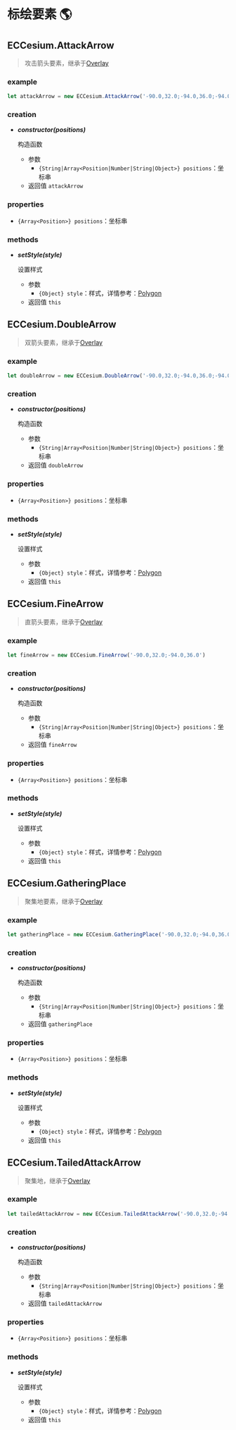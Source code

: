 # 标绘要素 🌎

## ECCesium.AttackArrow

> 攻击箭头要素，继承于[Overlay](./overlay-vector#ECCesium-overlay)

### example

```js
let attackArrow = new ECCesium.AttackArrow('-90.0,32.0;-94.0,36.0;-94.0,38.0')
```

### creation

- **_constructor(positions)_**

  构造函数

    - 参数
        - `{String|Array<Position|Number|String|Object>} positions`：坐标串
    - 返回值 `attackArrow`

### properties

- `{Array<Position>} positions`：坐标串

### methods

- **_setStyle(style)_**

  设置样式

    - 参数
        - `{Object} style`：样式，详情参考：[Polygon](#ECCesium-polygon)
    - 返回值 `this`

## ECCesium.DoubleArrow

> 双箭头要素，继承于[Overlay](./overlay-vector#ECCesium-overlay)

### example

```js
let doubleArrow = new ECCesium.DoubleArrow('-90.0,32.0;-94.0,36.0;-94.0,38.0')
```

### creation

- **_constructor(positions)_**

  构造函数

    - 参数
        - `{String|Array<Position|Number|String|Object>} positions`：坐标串
    - 返回值 `doubleArrow`

### properties

- `{Array<Position>} positions`：坐标串

### methods

- **_setStyle(style)_**

  设置样式

    - 参数
        - `{Object} style`：样式，详情参考：[Polygon](#ECCesium-polygon)
    - 返回值 `this`

## ECCesium.FineArrow

> 直箭头要素，继承于[Overlay](./overlay-vector#ECCesium-overlay)

### example

```js
let fineArrow = new ECCesium.FineArrow('-90.0,32.0;-94.0,36.0')
```

### creation

- **_constructor(positions)_**

  构造函数

    - 参数
        - `{String|Array<Position|Number|String|Object>} positions`：坐标串
    - 返回值 `fineArrow`

### properties

- `{Array<Position>} positions`：坐标串

### methods

- **_setStyle(style)_**

  设置样式

    - 参数
        - `{Object} style`：样式，详情参考：[Polygon](#ECCesium-polygon)
    - 返回值 `this`

## ECCesium.GatheringPlace

> 聚集地要素，继承于[Overlay](./overlay-vector#ECCesium-overlay)

### example

```js
let gatheringPlace = new ECCesium.GatheringPlace('-90.0,32.0;-94.0,36.0')
```

### creation

- **_constructor(positions)_**

  构造函数

    - 参数
        - `{String|Array<Position|Number|String|Object>} positions`：坐标串
    - 返回值 `gatheringPlace`

### properties

- `{Array<Position>} positions`：坐标串

### methods

- **_setStyle(style)_**

  设置样式

    - 参数
        - `{Object} style`：样式，详情参考：[Polygon](#ECCesium-polygon)
    - 返回值 `this`

## ECCesium.TailedAttackArrow

> 聚集地，继承于[Overlay](./overlay-vector#ECCesium-overlay)

### example

```js
let tailedAttackArrow = new ECCesium.TailedAttackArrow('-90.0,32.0;-94.0,36.0')
```

### creation

- **_constructor(positions)_**

  构造函数

    - 参数
        - `{String|Array<Position|Number|String|Object>} positions`：坐标串
    - 返回值 `tailedAttackArrow`

### properties

- `{Array<Position>} positions`：坐标串

### methods

- **_setStyle(style)_**

  设置样式

    - 参数
        - `{Object} style`：样式，详情参考：[Polygon](#ECCesium-polygon)
    - 返回值 `this`

